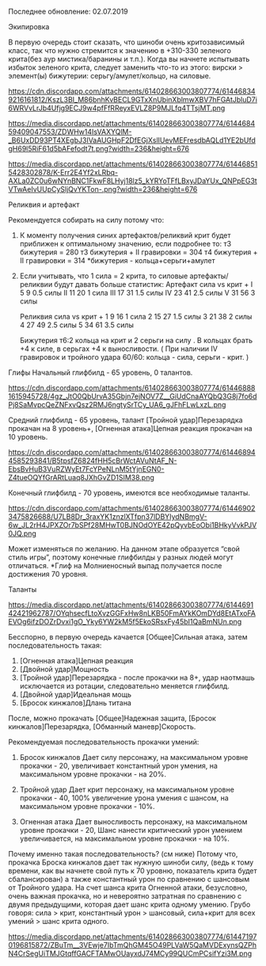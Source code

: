 Последнее обновление:  02.07.2019


Экипировка

 В первую очередь стоит сказать, что шиноби очень критозависимый класс, так что нужно стремится к значению в +310-330 зеленого крита(без аур мистика/баранины и т.п.). 
Когда вы начнете испытывать избыток зеленого крита, следует заменить что-то из этого: 
вирски > элемент(ы) бижутерии: серьгу/амулет/кольцо, на силовые.

https://cdn.discordapp.com/attachments/614028663003807774/614468349216161812/KszL3BI_M86bnhKvBECL9GTxXnUbinXblmwXBV7hFGAtJbluD7i6WRVvLrJb4Ufjg9ECJ9w4pfFfRReyxEVLZ8P9MJLfq4TTsjMT.png

https://media.discordapp.net/attachments/614028663003807774/614468459409047553/ZDWHw14IsVAXYQlM-_B6UxDD93PT4XEgbJ3IVaAUGHpF2DfEGjXslIUevMEFresdbAQLd1YE2bUfdgH69l5RiF61d5bAFefodt7t.png?width=236&height=676

https://media.discordapp.net/attachments/614028663003807774/614468515428302878/K-Err2E4Yf2xLRbq-AXLa0ZC0u6wNYnBNC1FkwF8LHyj18lz5_kYRYoTFfLBxyJDaYUx_QNPpEG3tVTwAeIvUUpCySljQvYKTon-.png?width=236&height=676

Реликвия и артефакт

Рекомендуется собирать на силу потому что:

1. К моменту получения синих артефактов/реликвий крит будет приближен к оптимальному значению, если подробнее то:
    т3 бижутерия = 280
    т3 бижутерия + II гравировки = 304
    т4 бижутерия + II гравировки = 314
    *бижутерия - кольца+серьги+амулет

2. Если учитывать, что 1 сила = 2 крита, то силовые артефакты/реликвии будут давать больше статистик:
    Артефакт
        сила    vs    крит    +
    I    5        9    0.5 силы
    II    11        20    1 сила
    III    17        31    1.5 силы
    IV    23        41    2.5 силы
    V    31        56    3 силы

    Реликвия
        сила    vs    крит     +
    1    9        16    1 сила
    2    15        27    1.5 силы
    3    21        38    2 силы
    4    27        49    2.5 силы
    5    34        61    3.5 силы
    
    Бижутерия т6:2 кольца на крит  и 2 серьги на силу  .
В кольцах брать +4 к силе, в серьгах +4 к выносливости.
( При наличии IV гравировок и тройного удара 60/60: кольца - сила, серьги - крит. )

Глифы
Начальный глифбилд - 65 уровень, 0 талантов.

https://cdn.discordapp.com/attachments/614028663003807774/614468881615945728/4gz_JtO0QbUrvA35Gbjn7ejNOV7Z__GiUdCnaAYQbQ3G8j7fo6dPj8SaMvpcQeZNFxvQsz2RMJ6ngtySrTCy_UA6_gJFhFLwLxzL.png

Средний глифбилд - 65 уровень, талант [Тройной удар]Перезарядка прокачан на 8 уровень+, [Огненная атака]Цепная реакция прокачан на 10 уровень.

https://cdn.discordapp.com/attachments/614028663003807774/614468944585293841/B5tpsfZ6824fHH5cBrWctAVuNtAF_N-EbsBvHuB3VuRZWyEt7FcYPeNLnM5tYjnEGN0-Z4tueOQYfGrARtLuaq8JXhGvZD1SIM38.png

Конечный глифбилд - 70 уровень, имеются все необходимые таланты.

https://cdn.discordapp.com/attachments/614028663003807774/614469023475826688/U7LB8Dr_3raxYK1znzlXTfpn37lDBYIydNBmgV-6w_JL2rH4JPXZOr7bSPf28MHwT0BJNOdOYE42pQyvbEoObi1BHkyVvkPJV0JQ.png

Может изменяться по желанию. На данном этапе образуется “свой стиль игры”, поэтому конечные глифбилды у разных людей могут отличаться.
*Глиф на Молниеносный выпад получается после достижения 70 уровня.

Таланты

https://media.discordapp.net/attachments/614028663003807774/614469142421962787/OYqhsecfLtoXvzGGFxHw8nLKB50FmAYkKOmDYd8EtATxoFAEVOg6ifzDOZrDvxi1gO_Yky6YW2kM5f5EkoSRsxFy45bI1QaBmNUn.png

Бесспорно, в первую очередь качается [Общее]Сильная атака, затем последовательность такая:

1. [Огненная атака]Цепная реакция
2. [Двойной удар]Мощность
3. [Тройной удар]Перезарядка - после прокачки на 8+, удар наотмашь исключается из ротации, следовательно меняется глифбилд.
4. [Двойной удар]Идеальная мощь
5. [Бросок кинжалов]Длань титана

После, можно прокачать [Общее]Надежная защита, [Бросок кинжалов]Перезарядка, [Обманный маневр]Скорость.

Рекомендуемая последовательность прокачки умений:

1. Бросок кинжалов
    Дает силу персонажу, на максимальном уровне прокачки - 20,
    увеличивает константный урон умения, на максимальном уровне прокачки - на 20%.

2. Тройной удар
    Дает крит персонажу, на максимальном уровне прокачки - 40,
    100% увеличение урона умения с шансом, на максимальном уровне прокачки - 10%.

3. Огненная атака
    Дает выносливость персонажу, на максимальном уровне прокачки - 20,
    Шанс нанести критический урон умением увеличивается, 
на максимальном уровне прокачки - на 10%.

Почему именно такая последовательность? (см ниже)
Потому что, прокачка Броска кинжалов дает так нужную шиноби силу, (ведь к тому времени, как вы начнете свой путь к 70 уровню, показатель крита будет сбалансирован) а также константный урон по сравнению с шансовым от Тройного удара. На счет шанса крита Огненной атаки, безусловно, очень важная прокачка, но и невероятно затратная по сравнению с двумя предыдущими, которая дает шанс крита одному умению.
Грубо говоря: 
    сила > крит, константный урон > шансовый, сила+крит для всех умений > шанс крита одного.
    
https://media.discordapp.net/attachments/614028663003807774/614471970196815872/ZBuTm__3VEwje7IbTmQhGM45O49PLVaW5QaMVDExynsQZPhN4CrSegUiTMJGtqffGACFTAMwOUayxdJ74MCy99QUCmPCsifYzi3M.png

